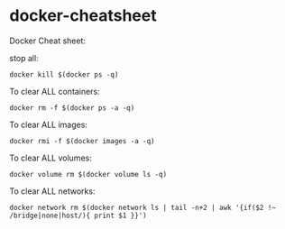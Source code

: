 # docker-cheatsheet

Docker Cheat sheet: 

stop all: 
```
docker kill $(docker ps -q)
```

To clear ALL containers:
```
docker rm -f $(docker ps -a -q)
```

To clear ALL images:
```
docker rmi -f $(docker images -a -q)
```

To clear ALL volumes:
```
docker volume rm $(docker volume ls -q)
```

To clear ALL networks:
```
docker network rm $(docker network ls | tail -n+2 | awk '{if($2 !~ /bridge|none|host/){ print $1 }}')
```
